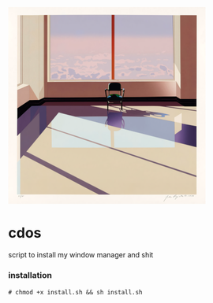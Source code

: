 ![icon](./icon.png "icon")
# cdos 
script to install my window manager and shit

### installation
```
# chmod +x install.sh && sh install.sh
```
